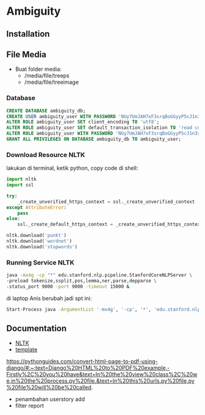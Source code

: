 # Ambiguity

## Installation

## File Media

- Buat folder media:
    - /media/file/treeps
    - /media/file/treeimage


### Database

```sql
CREATE DATABASE ambiguity_db;
CREATE USER ambiguity_user WITH PASSWORD 'NUy7UmJAH7xF3srqBoGGyyP5cJ1n3r';
ALTER ROLE ambiguity_user SET client_encoding TO 'utf8';
ALTER ROLE ambiguity_user SET default_transaction_isolation TO 'read committed';
ALTER ROLE ambiguity_user WITH PASSWORD 'NUy7UmJAH7xF3srqBoGGyyP5cJ1n3r';
GRANT ALL PRIVILEGES ON DATABASE ambiguity_db TO ambiguity_user;
```

### Download Resource NLTK

lakukan di terminal, ketik python, copy code di shell:

```python
import nltk
import ssl

try:
    _create_unverified_https_context = ssl._create_unverified_context
except AttributeError:
    pass
else:
    ssl._create_default_https_context = _create_unverified_https_context

nltk.download('punkt')
nltk.download('wordnet')
nltk.download('stopwords')
```

### Running Service NLTK

```sh
java -mx4g -cp "*" edu.stanford.nlp.pipeline.StanfordCoreNLPServer \
-preload tokenize,ssplit,pos,lemma,ner,parse,depparse \
-status_port 9000 -port 9000 -timeout 15000 & 
```

di laptop Anis berubah jadi spt ini:
```sh
Start-Process java -ArgumentList '-mx4g', '-cp', '*', 'edu.stanford.nlp.pipeline.StanfordCoreNLPServer', '-preload', 'tokenize,ssplit,pos,lemma,ner,parse,depparse', '-port', '9000', '-timeout', '15000'
```

## Documentation

- [NLTK](https://github.com/nltk/nltk/wiki/Stanford-CoreNLP-API-in-NLTK)
- [template](https://bootstrapmade.com/demo/NiceAdmin/)

https://pythonguides.com/convert-html-page-to-pdf-using-django/#:~:text=Django%20HTML%20to%20PDF%20example,-Firstly%2C%20you%20have&text=In%20the%20view%20class%2C%20we,in%20the%20process.py%20file.&text=In%20this%20urls.py%20file,py%20file%20will%20be%20called.


- penambahan userstory add
- filter report 